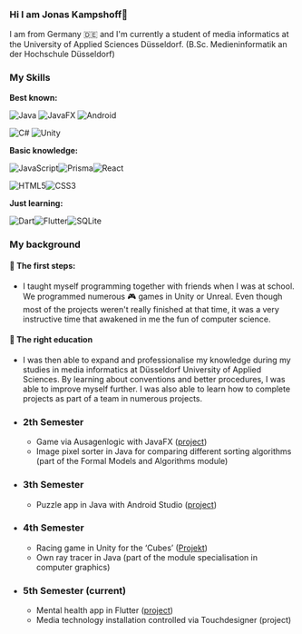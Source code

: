 ### Hi I am Jonas Kampshoff👋
I am from Germany :de: and
I'm currently a student of media informatics at the University of Applied Sciences Düsseldorf. (B.Sc. Medieninformatik an der Hochschule Düsseldorf)

### My Skills

**Best known:**

![Java](https://img.shields.io/badge/java-%23ED8B00.svg?style=for-the-badge&logo=openjdk&logoColor=white)
![JavaFX](https://img.shields.io/badge/javafx-%23FF0000.svg?style=for-the-badge&logo=javafx&logoColor=white)
![Android](https://img.shields.io/badge/Android-3DDC84?style=for-the-badge&logo=android&logoColor=white)

![C#](https://img.shields.io/badge/c%23-%23239120.svg?style=for-the-badge&logo=csharp&logoColor=white)
![Unity](https://img.shields.io/badge/unity-%23000000.svg?style=for-the-badge&logo=unity&logoColor=white)

**Basic knowledge:**

![JavaScript](https://img.shields.io/badge/javascript-%23323330.svg?style=for-the-badge&logo=javascript&logoColor=%23F7DF1E)![Prisma](https://img.shields.io/badge/Prisma-3982CE?style=for-the-badge&logo=Prisma&logoColor=white)![React](https://img.shields.io/badge/react-%2320232a.svg?style=for-the-badge&logo=react&logoColor=%2361DAFB)

![HTML5](https://img.shields.io/badge/html5-%23E34F26.svg?style=for-the-badge&logo=html5&logoColor=white)![CSS3](https://img.shields.io/badge/css3-%231572B6.svg?style=for-the-badge&logo=css3&logoColor=white)

**Just learning:**

![Dart](https://img.shields.io/badge/dart-%230175C2.svg?style=for-the-badge&logo=dart&logoColor=white)![Flutter](https://img.shields.io/badge/Flutter-%2302569B.svg?style=for-the-badge&logo=Flutter&logoColor=white)![SQLite](https://img.shields.io/badge/sqlite-%2307405e.svg?style=for-the-badge&logo=sqlite&logoColor=white)

### My background

#### :baby: The first steps:
- I taught myself programming together with friends when I was at school. We programmed numerous :video_game: games in Unity or Unreal. Even though most of the projects weren't really finished at that time, it was a very instructive time that awakened in me the fun of computer science.

 <!-- TODO Bilder einfügen/Link zu Bildern --> 

#### :child: The right education
- I was then able to expand and professionalise my knowledge during my studies in media informatics at Düsseldorf University of Applied Sciences. By learning about conventions and
better procedures, I was able to improve myself further. I was also able to learn how to complete projects as part of a team in numerous projects.

- ### 2th Semester
    - Game via Ausagenlogic with JavaFX ([project](https://github.com/HSD-Return42/Return42))
    - Image pixel sorter in Java for comparing different sorting algorithms (part of the Formal Models and Algorithms module)
    <!-- TODO Repo erstellen und verlinken --> 
- ### 3th Semester
    - Puzzle app in Java with Android Studio ([project](https://github.com/HSD-Puzzle/Puzzle))
- ### 4th Semester
    - Racing game in Unity for the ‘Cubes’ ([Projekt](https://github.com/jbg-1/hovercar-42?tab=readme-ov-file))
    - Own ray tracer in Java (part of the module specialisation in computer graphics)
    <!-- TODO Repo erstellen und verlinken --> 
- ### 5th Semester (current)
    - Mental health app in Flutter ([project](https://github.com/HSDContainerProjekt/MentalHealthApp))
    - Media technology installation controlled via Touchdesigner (project)
    <!-- TODO Repo erstellen und verlinken --> 
